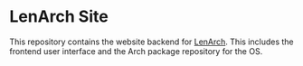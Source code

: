 # LenArch Site

This repository contains the website backend for [LenArch](lenarch.voytek.dev). This includes the frontend user interface and the Arch package repository for the OS.
